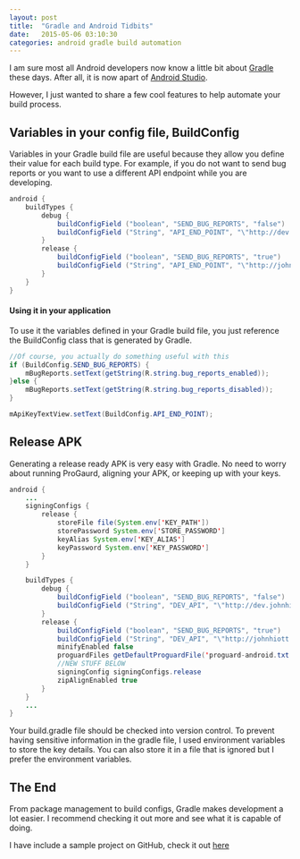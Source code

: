 ```yaml
---
layout: post
title:  "Gradle and Android Tidbits"
date:   2015-05-06 03:10:30
categories: android gradle build automation
---
```



I am sure most all Android developers now know a little bit about [Gradle](https://gradle.org/) these days.  After all, it is now apart of [Android Studio](http://developer.android.com/tools/studio/index.html).

However, I just wanted to share a few cool features to help automate your build process.



## Variables in your config file, BuildConfig
Variables in your Gradle build file are useful because they allow you define their value for each build type.
For example, if you do not want to send bug reports or you want to use a different API endpoint while you are developing.

```java
android {
    buildTypes {
        debug {
            buildConfigField ("boolean", "SEND_BUG_REPORTS", "false")
            buildConfigField ("String", "API_END_POINT", "\"http://dev.johnhiott.com/sample\"")
        }
        release {
            buildConfigField ("boolean", "SEND_BUG_REPORTS", "true")
            buildConfigField ("String", "API_END_POINT", "\"http://johnhiott.com/sample\"")
        }
    }
}
```

#### Using it in your application

To use it the variables defined in your Gradle build file, you just reference the BuildConfig class that is generated by Gradle.

```java
//Of course, you actually do something useful with this
if (BuildConfig.SEND_BUG_REPORTS) {
    mBugReports.setText(getString(R.string.bug_reports_enabled));
}else {
    mBugReports.setText(getString(R.string.bug_reports_disabled));
}

mApiKeyTextView.setText(BuildConfig.API_END_POINT);
```

## Release APK

Generating a release ready APK is very easy with Gradle.  No need to worry about running ProGaurd, aligning your APK, or keeping up with your keys.

```java
android {
    ...
    signingConfigs {
        release {
            storeFile file(System.env['KEY_PATH'])
            storePassword System.env['STORE_PASSWORD']
            keyAlias System.env['KEY_ALIAS']
            keyPassword System.env['KEY_PASSWORD']
        }
    }

    buildTypes {
        debug {
            buildConfigField ("boolean", "SEND_BUG_REPORTS", "false")
            buildConfigField ("String", "DEV_API", "\"http://dev.johnhiott.com/sample\"")
        }
        release {
            buildConfigField ("boolean", "SEND_BUG_REPORTS", "true")
            buildConfigField ("String", "DEV_API", "\"http://johnhiott.com/sample\"")
            minifyEnabled false
            proguardFiles getDefaultProguardFile('proguard-android.txt'), 'proguard-rules.pro'
            //NEW STUFF BELOW
            signingConfig signingConfigs.release
            zipAlignEnabled true
        }
    }
    ...
}
```
Your build.gradle file should be checked into version control. To prevent having sensitive information in the gradle file, I used environment variables to store the key details. You can also store it in a file that is ignored but I prefer the environment variables.

## The End

From package management to build configs, Gradle makes development a lot easier.  I recommend checking it out more and see what it is capable of doing.

I have include a sample project on GitHub, check it out [here](https://github.com/johnhiott/gradleexample)

